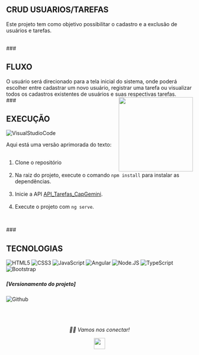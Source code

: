 ### <h2>CRUD USUARIOS/TAREFAS
Este projeto tem como objetivo possibilitar o cadastro e a exclusão de usuários e tarefas.

</br>
###<h2>FLUXO </h2>
O usuário será direcionado para a tela inicial do sistema, onde poderá escolher entre cadastrar um novo usuário, registrar uma tarefa ou visualizar todos os cadastros existentes de usuários e suas respectivas tarefas.
  
<img align="right" src="https://media.giphy.com/media/jRf5fsn8G6YaogAWxn/giphy.gif" width="200" height="200"/>

</br>
###<h2>EXECUÇÃO </h2>

![VisualStudioCode](https://img.shields.io/badge/Visual_Studio_Code-000000?style=for-the-badge&logo=visual%20studio%20code&logoColor=blue)

Aqui está uma versão aprimorada do texto:</br></br>

1. Clone o repositório </br></br>
2. Na raiz do projeto, execute o comando `npm install` para instalar as dependências.</br></br>
3. Inicie a API [API_Tarefas_CapGemini](https://github.com/felipe-Santana1/API_Tarefas_CapGemini.git).</br></br>
4. Execute o projeto com `ng serve`.</br>
  
</br>


###<h2>TECNOLOGIAS</h2>

![HTML5](https://img.shields.io/badge/-HTML5-000000?style=for-the-badge&logo=HTML5)
![CSS3](https://img.shields.io/badge/-CSS3-000000?style=for-the-badge&logo=CSS3)
![JavaScript](https://img.shields.io/badge/-JavaScript-000000?style=for-the-badge&logo=javascript)
![Angular](https://img.shields.io/badge/-Angular-000000?style=for-the-badge&amp;logo=angular)
![Node.JS](https://img.shields.io/badge/Node.js-000000?style=for-the-badge&amp;logo=Node.js)
![TypeScript](https://img.shields.io/badge/-TypeScript-000?style=for-the-badge&logo=TypeScript)
![Bootstrap](https://img.shields.io/badge/-Bootstrap-000?style=for-the-badge&logo=Bootstrap)

### <h5> [Versionamento do projeto] </h5>
![Github](http://img.shields.io/badge/-Github-000000?style=for-the-badge&logo=Github&logoColor=green)
</br></br></br></br>


<p align="center">
  <i>🤝🏻 Vamos nos conectar!</i>

  <p align="center">
    <a href="https://www.linkedin.com/in/felipe-santana-5059a0191/" alt="Linkedin"><img src="https://github.com/nitish-awasthi/nitish-awasthi/blob/master/174857.png" height="30" width="30"></a>
  </p>

